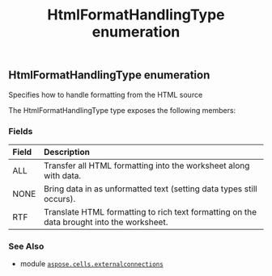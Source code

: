 ﻿---
title: HtmlFormatHandlingType enumeration
second_title: Aspose.Cells for Python via .NET API References
description: 
type: docs
weight: 110
url: /aspose.cells.externalconnections/htmlformathandlingtype/
is_root: false
---

## HtmlFormatHandlingType enumeration

Specifies how to handle formatting from the HTML source



The HtmlFormatHandlingType type exposes the following members:

### Fields
| Field | Description |
| :- | :- |
| ALL | Transfer all HTML formatting into the worksheet along with data. |
| NONE | Bring data in as unformatted text (setting data types still occurs). |
| RTF | Translate HTML formatting to rich text formatting on the data brought into the worksheet. |



### See Also
* module [`aspose.cells.externalconnections`](..)
